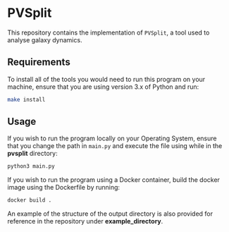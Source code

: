 # PVSplit

This repository contains the implementation of `PVSplit`, a tool used to analyse galaxy dynamics.

## Requirements

To install all of the tools you would need to run this program on your machine, ensure that you are using version
3.x of Python and run:

```sh
make install
```

## Usage

If you wish to run the program locally on your Operating System, ensure that you
change the path in `main.py` and execute the file using while in the **pvsplit** directory:

```sh
python3 main.py
```

If you wish to run the program using a Docker container, build the docker image using the Dockerfile
by running:

```sh
docker build .
```

An example of the structure of the output directory is also provided for reference in the repository under **example_directory**.